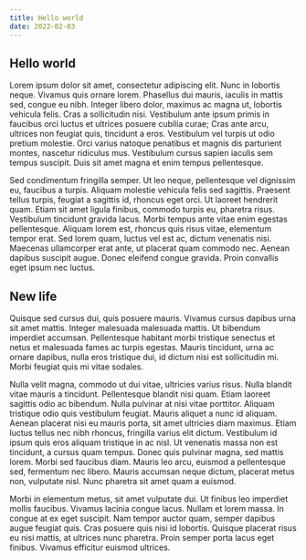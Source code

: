 ```yaml
---
title: Hello world
date: 2022-02-03
---
```

## Hello world

Lorem ipsum dolor sit amet, consectetur adipiscing elit. Nunc in lobortis neque. Vivamus quis ornare lorem. Phasellus dui mauris, iaculis in mattis sed, congue eu nibh. Integer libero dolor, maximus ac magna ut, lobortis vehicula felis. Cras a sollicitudin nisi. Vestibulum ante ipsum primis in faucibus orci luctus et ultrices posuere cubilia curae; Cras ante arcu, ultrices non feugiat quis, tincidunt a eros. Vestibulum vel turpis ut odio pretium molestie. Orci varius natoque penatibus et magnis dis parturient montes, nascetur ridiculus mus. Vestibulum cursus sapien iaculis sem tempus suscipit. Duis sit amet magna et enim tempus pellentesque.

Sed condimentum fringilla semper. Ut leo neque, pellentesque vel dignissim eu, faucibus a turpis. Aliquam molestie vehicula felis sed sagittis. Praesent tellus turpis, feugiat a sagittis id, rhoncus eget orci. Ut laoreet hendrerit quam. Etiam sit amet ligula finibus, commodo turpis eu, pharetra risus. Vestibulum tincidunt gravida lacus. Morbi tempus ante vitae enim egestas pellentesque. Aliquam lorem est, rhoncus quis risus vitae, elementum tempor erat. Sed lorem quam, luctus vel est ac, dictum venenatis nisi. Maecenas ullamcorper erat ante, ut placerat quam commodo nec. Aenean dapibus suscipit augue. Donec eleifend congue gravida. Proin convallis eget ipsum nec luctus.

## New life

Quisque sed cursus dui, quis posuere mauris. Vivamus cursus dapibus urna sit amet mattis. Integer malesuada malesuada mattis. Ut bibendum imperdiet accumsan. Pellentesque habitant morbi tristique senectus et netus et malesuada fames ac turpis egestas. Mauris tincidunt, urna ac ornare dapibus, nulla eros tristique dui, id dictum nisi est sollicitudin mi. Morbi feugiat quis mi vitae sodales.

Nulla velit magna, commodo ut dui vitae, ultricies varius risus. Nulla blandit vitae mauris a tincidunt. Pellentesque blandit nisi quam. Etiam laoreet sagittis odio ac bibendum. Nulla pulvinar at nisi vitae porttitor. Aliquam tristique odio quis vestibulum feugiat. Mauris aliquet a nunc id aliquam. Aenean placerat nisi eu mauris porta, sit amet ultricies diam maximus. Etiam luctus tellus nec nibh rhoncus, fringilla varius elit dictum. Vestibulum id ipsum quis eros aliquam tristique in ac nisl. Ut venenatis massa non est tincidunt, a cursus quam tempus. Donec quis pulvinar magna, sed mattis lorem. Morbi sed faucibus diam. Mauris leo arcu, euismod a pellentesque sed, fermentum nec libero. Mauris accumsan neque dictum, placerat metus non, vulputate nisl. Nunc pharetra sit amet quam a euismod.

Morbi in elementum metus, sit amet vulputate dui. Ut finibus leo imperdiet mollis faucibus. Vivamus lacinia congue lacus. Nullam et lorem massa. In congue at ex eget suscipit. Nam tempor auctor quam, semper dapibus augue feugiat quis. Cras posuere quis nisi id lobortis. Quisque placerat risus eu nisi mattis, at ultrices nunc pharetra. Proin semper porta lacus eget finibus. Vivamus efficitur euismod ultrices.

